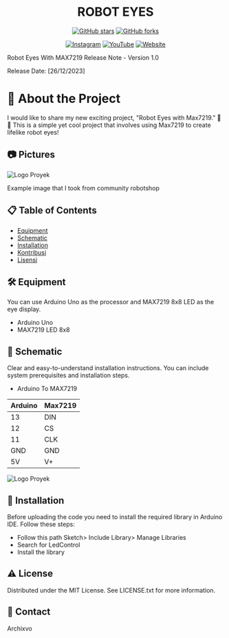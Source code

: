 <div align="center">
  
# ROBOT EYES

[![GitHub stars](https://img.shields.io/github/stars/cifertech/nrfbox.svg)](https://github.com/Archixvo/Robot-Eyes-With-Max7219)
[![GitHub forks](https://img.shields.io/github/forks/cifertech/nrfbox.svg)](https://github.com/cifertech/nrfbox/network)

[![Instagram](https://img.shields.io/badge/Instagram-Follow%20Us-yellow.svg)](https://www.instagram.com/archixvo)
[![YouTube](https://img.shields.io/badge/YouTube-Subscribe-red.svg)](https://www.youtube.com/user/your_youtube_account)
[![Website](https://img.shields.io/badge/Website-Visit%20Us-blue.svg)](https://www.yourwebsite.com)

</div>

Robot Eyes With MAX7219 Release Note - Version 1.0

Release Date: [26/12/2023]


# 📢 About the Project

I would like to share my new exciting project, "Robot Eyes with Max7219." 🤖👀 This is a simple yet cool project that involves using Max7219 to create lifelike robot eyes!

## 📷 Pictures

![Logo Proyek](https://community.robotshop.com/forum/uploads/default/original/3X/c/8/c818cc0cae0a9c23faa693fbe9f739274d2d61c2.png)

Example image that I took from community robotshop

## :clipboard: Table of Contents

- [Equipment](#equipment)
- [Schematic](#schematic)
- [Installation](#installation)
- [Kontribusi](#kontribusi)
- [Lisensi](#lisensi)

## 🛠️ Equipment

You can use Arduino Uno as the processor and MAX7219 8x8 LED as the eye display.

  *  Arduino Uno
  *  MAX7219 LED 8x8

## 🔌 Schematic

Clear and easy-to-understand installation instructions. You can include system prerequisites and installation steps.

  * Arduino To MAX7219

| Arduino  | Max7219|
| ------------- | ------------- |
| 13  | DIN  |
| 12  | CS  |
| 11  | CLK  |
| GND  | GND  |
| 5V  | V+  |

![Logo Proyek](https://i.ibb.co/G7VMhx6/Data.png)

## 🔩 Installation

Before uploading the code you need to install the required library in Arduino IDE. Follow these steps:

   * Follow this path Sketch> Include Library> Manage Libraries
   * Search for LedControl
   * Install the library

## ⚠️ License

Distributed under the MIT License. See LICENSE.txt for more information.

## 🤝 Contact

Archixvo
